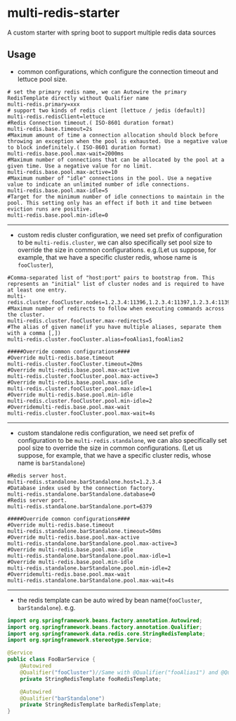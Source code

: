 multi-redis-starter
=======================
A custom starter with spring boot to support multiple redis data sources

Usage
--------
+ common configurations, which configure the connection timeout and lettuce pool size.
```properties
# set the primary redis name, we can Autowire the primary RedisTemplate directly without Qualifier name
multi-redis.primary=xxx
# support two kinds of redis client [lettuce / jedis (default)]
multi-redis.redisClient=lettuce
#Redis Connection timeout.( ISO-8601 duration format)
multi-redis.base.timeout=2s
#Maximum amount of time a connection allocation should block before throwing an exception when the pool is exhausted. Use a negative value to block indefinitely.( ISO-8601 duration format)
multi-redis.base.pool.max-wait=2000ms
#Maximum number of connections that can be allocated by the pool at a given time. Use a negative value for no limit.
multi-redis.base.pool.max-active=10
#Maximum number of "idle" connections in the pool. Use a negative value to indicate an unlimited number of idle connections.
multi-redis.base.pool.max-idle=5
#Target for the minimum number of idle connections to maintain in the pool. This setting only has an effect if both it and time between eviction runs are positive.
multi-redis.base.pool.min-idle=0
```
---
+ custom redis cluster configuration, we need set prefix of configuration to be `multi-redis.cluster`, we can also
  specifically set pool size to override the size in common configurations. e.g.(Let us suppose,  for example, 
  that we have a specific cluster redis, whose name is `fooCluster`), 
```properties
#Comma-separated list of "host:port" pairs to bootstrap from. This represents an "initial" list of cluster nodes and is required to have at least one entry.
multi-redis.cluster.fooCluster.nodes=1.2.3.4:11396,1.2.3.4:11397,1.2.3.4:11398
#Maximum number of redirects to follow when executing commands across the cluster.
multi-redis.cluster.fooCluster.max-redirects=5
#The alias of given name(if you have multiple aliases, separate them with a comma [,])
multi-redis.cluster.fooCluster.alias=fooAlias1,fooAlias2

#####Override common configurations####
#Override multi-redis.base.timeout
multi-redis.cluster.fooCluster.timeout=20ms
#Override multi-redis.base.pool.max-active
multi-redis.cluster.fooCluster.pool.max-active=3
#Override multi-redis.base.pool.max-idle
multi-redis.cluster.fooCluster.pool.max-idle=1
#Override multi-redis.base.pool.min-idle
multi-redis.cluster.fooCluster.pool.min-idle=2
#Overridemulti-redis.base.pool.max-wait
multi-redis.cluster.fooCluster.pool.max-wait=4s
```
---
+ custom standalone redis configuration, we need set prefix of configuration to be `multi-redis.standalone`, we can also
  specifically set pool size to override the size in common configurations. (Let us suppose, for example, that we have 
  a specific cluster redis, whose name is `barStandalone`)
```properties
#Redis server host.
multi-redis.standalone.barStandalone.host=1.2.3.4
#Database index used by the connection factory.
multi-redis.standalone.barStandalone.database=0
#Redis server port.
multi-redis.standalone.barStandalone.port=6379

#####Override common configurations####
#Override multi-redis.base.timeout
multi-redis.standalone.barStandalone.timeout=50ms
#Override multi-redis.base.pool.max-active
multi-redis.standalone.barStandalone.pool.max-active=3
#Override multi-redis.base.pool.max-idle
multi-redis.standalone.barStandalone.pool.max-idle=1
#Override multi-redis.base.pool.min-idle
multi-redis.standalone.barStandalone.pool.min-idle=2
#Overridemulti-redis.base.pool.max-wait
multi-redis.standalone.barStandalone.pool.max-wait=4s
```
---
+ the redis template can be auto wired by bean name(`fooCluster`, `barStandalone`). e.g.

```java
import org.springframework.beans.factory.annotation.Autowired;
import org.springframework.beans.factory.annotation.Qualifier;
import org.springframework.data.redis.core.StringRedisTemplate;
import org.springframework.stereotype.Service;

@Service
public class FooBarService {
    @Autowired
    @Qualifier("fooCluster")//Same with @Qualifier("fooAlias1") and @Qualifier("fooAlias2")
    private StringRedisTemplate fooRedisTemplate;

    @Autowired
    @Qualifier("barStandalone")
    private StringRedisTemplate barRedisTemplate;
}
```
